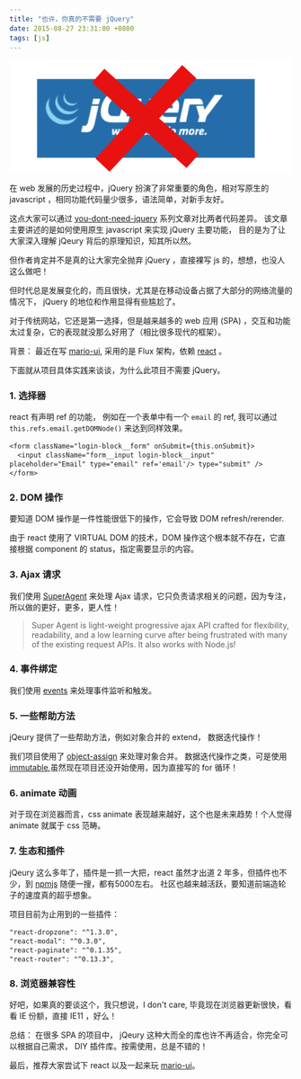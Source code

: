 ```yaml
---
title: "也许，你真的不需要 jQuery"
date: 2015-08-27 23:31:00 +0800
tags: [js]
---
```

<div style='text-align:center;'>
  <img src='/images/jqeury-no.png'/>
</div>

在 web 发展的历史过程中，jQuery 扮演了非常重要的角色，相对写原生的 javascript ，相同功能代码量少很多，语法简单，对新手友好。

这点大家可以通过 [you-dont-need-jquery](http://blog.garstasio.com/you-dont-need-jquery/) 系列文章对比两者代码差异。
该文章主要讲述的是如何使用原生 javascript 来实现 jQuery 主要功能，
目的是为了让大家深入理解 jQeury 背后的原理知识，知其所以然。

但作者肯定并不是真的让大家完全抛弃 jQuery ，直接裸写 js 的，想想，也没人这么做吧！

但时代总是发展变化的，而且很快，尤其是在移动设备占据了大部分的网络流量的情况下， jQuery 的地位和作用显得有些尴尬了。

对于传统网站，它还是第一选择，但是越来越多的 web 应用 (SPA) ，交互和功能太过复杂，它的表现就没那么好用了（相比很多现代的框架）。

背景： 最近在写 [mario-ui](https://github.com/giga-opensource/mario-ui), 采用的是 Flux 架构，依赖 [react](http://facebook.github.io/react/) 。

下面就从项目具体实践来谈谈，为什么此项目不需要 jQuery。

### 1. 选择器

react 有声明 ref 的功能， 例如在一个表单中有一个 `email` 的 ref, 我可以通过 `this.refs.email.getDOMNode()` 来达到同样效果。
```
<form className="login-block__form" onSubmit={this.onSubmit}>
  <input className="form__input login-block__input" placeholder="Email" type="email" ref='email'/> type="submit" />
</form>
```


### 2. DOM 操作

要知道 DOM 操作是一件性能很低下的操作，它会导致 DOM refresh/rerender.

由于 react 使用了 VIRTUAL DOM 的技术，DOM 操作这个根本就不存在，它直接根据 component 的 status，指定需要显示的内容。

### 3. Ajax 请求

我们使用 [SuperAgent](https://visionmedia.github.io/superagent/) 来处理 Ajax 请求，它只负责请求相关的问题，因为专注，所以做的更好，更多，更人性！

> Super Agent is light-weight progressive ajax API crafted for flexibility, readability, and a low learning curve after being frustrated with many of the existing request APIs. It also works with Node.js!

### 4. 事件绑定

我们使用 [events](https://github.com/Gozala/events) 来处理事件监听和触发。

### 5. 一些帮助方法

jQeury 提供了一些帮助方法，例如对象合并的 extend， 数据迭代操作！

我们项目使用了 [object-assign](https://github.com/sindresorhus/object-assign) 来处理对象合并。
数据迭代操作之类，可是使用[immutable](https://github.com/facebook/immutable-js),虽然现在项目还没开始使用，因为直接写的 for 循环！

### 6. animate 动画

对于现在浏览器而言，css animate 表现越来越好，这个也是未来趋势！个人觉得 animate 就属于 css 范畴。

### 7. 生态和插件

jQeury 这么多年了，插件是一抓一大把，react 虽然才出道 2 年多，但插件也不少，到 [npmjs](https://www.npmjs.com/search?q=react) 随便一搜，都有5000左右。 社区也越来越活跃，要知道前端造轮子的速度真的超乎想象。

项目目前为止用到的一些插件：

```
"react-dropzone": "^1.3.0",
"react-modal": "^0.3.0",
"react-paginate": "^0.1.35",
"react-router": "^0.13.3",
```

### 8. 浏览器兼容性

好吧，如果真的要谈这个，我只想说，I don't care, 毕竟现在浏览器更新很快，看看 IE 份额，直接 IE11 ，好么！

总结： 在很多 SPA 的项目中， jQeury 这种大而全的库也许不再适合，你完全可以根据自己需求， DIY 插件库。按需使用，总是不错的！

最后，推荐大家尝试下 react 以及一起来玩 [mario-ui](https://github.com/giga-opensource/mario-ui)。
